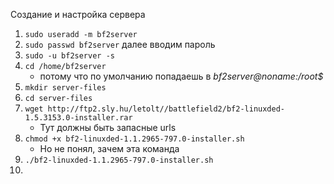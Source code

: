 Создание и настройка сервера
1. `sudo useradd -m bf2server`
2. `sudo passwd bf2server` далее вводим пароль
3. `sudo -u bf2server -s`
4. `cd /home/bf2server`
    - потому что по умолчанию попадаешь в _bf2server@noname:/root$_
6. `mkdir server-files`
7. `cd server-files`
8. `wget http://ftp2.sly.hu/letolt//battlefield2/bf2-linuxded-1.5.3153.0-installer.rar`
    - Тут должны быть запасные urls
10. `chmod +x bf2-linuxded-1.1.2965-797.0-installer.sh`
    - Но не понял, зачем эта команда
11. `./bf2-linuxded-1.1.2965-797.0-installer.sh`
12. 
